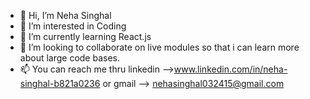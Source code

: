 - 👋 Hi, I’m Neha Singhal
- 👀 I’m interested in Coding
- 🌱 I’m currently learning React.js
- 💞️ I’m looking to collaborate on live modules so that i can learn more about large code bases.
- 📫 You can reach me thru linkedin -->www.linkedin.com/in/neha-singhal-b821a0236 or gmail --> nehasinghal032415@gmail.com

<!---
Neha-Singhal-0/Neha-Singhal-0 is a ✨ special ✨ repository because its `README.md` (this file) appears on your GitHub profile.
You can click the Preview link to take a look at your changes.
--->
